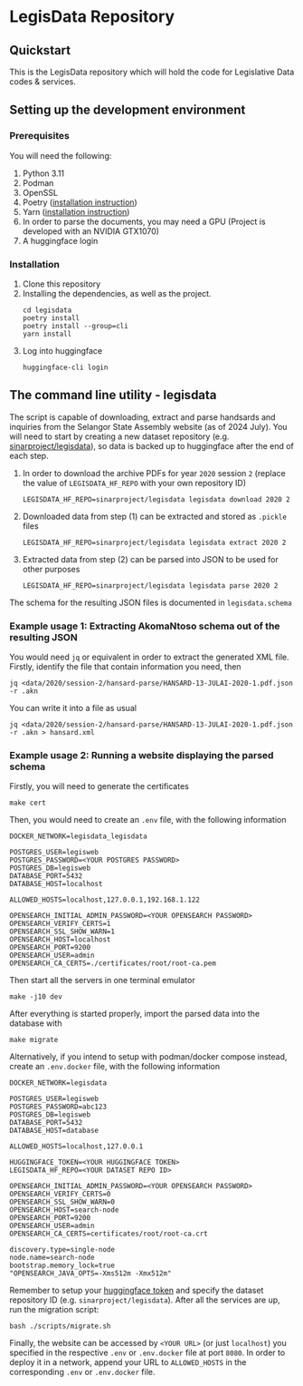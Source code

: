 # LegisData Repository

## Quickstart
This is the LegisData repository which will hold the code for Legislative Data codes & services.

## Setting up the development environment

### Prerequisites

You will need the following:

1. Python 3.11
1. Podman
1. OpenSSL
1. Poetry ([installation instruction](https://python-poetry.org/docs/))
1. Yarn ([installation instruction](https://yarnpkg.com/getting-started/install))
1. In order to parse the documents, you may need a GPU (Project is developed with an NVIDIA GTX1070)
1. A huggingface login

### Installation

1. Clone this repository
1. Installing the dependencies, as well as the project.
    ```
    cd legisdata
    poetry install
    poetry install --group=cli
    yarn install
    ```
1. Log into huggingface
    ```
    huggingface-cli login
    ```

## The command line utility - legisdata

The script is capable of downloading, extract and parse handsards and inquiries from the Selangor State Assembly website (as of 2024 July). You will need to start by creating a new dataset repository (e.g. [sinarproject/legisdata](https://huggingface.co/datasets/sinarproject/legisdata)), so data is backed up to huggingface after the end of each step.

1. In order to download the archive PDFs for year `2020` session `2` (replace the value of `LEGISDATA_HF_REPO` with your own repository ID)
    ```
    LEGISDATA_HF_REPO=sinarproject/legisdata legisdata download 2020 2
    ```
1. Downloaded data from step (1) can be extracted and stored as `.pickle` files
    ```
    LEGISDATA_HF_REPO=sinarproject/legisdata legisdata extract 2020 2
    ```
1. Extracted data from step (2) can be parsed into JSON to be used for other purposes
    ```
    LEGISDATA_HF_REPO=sinarproject/legisdata legisdata parse 2020 2
    ```

The schema for the resulting JSON files is documented in `legisdata.schema`

### Example usage 1: Extracting AkomaNtoso schema out of the resulting JSON

You would need `jq` or equivalent in order to extract the generated XML file. Firstly, identify the file that contain information you need, then

```
jq <data/2020/session-2/hansard-parse/HANSARD-13-JULAI-2020-1.pdf.json -r .akn
```

You can write it into a file as usual

```
jq <data/2020/session-2/hansard-parse/HANSARD-13-JULAI-2020-1.pdf.json -r .akn > hansard.xml
```

### Example usage 2: Running a website displaying the parsed schema

Firstly, you will need to generate the certificates

```
make cert
```

Then, you would need to create an `.env` file, with the following information

```
DOCKER_NETWORK=legisdata_legisdata

POSTGRES_USER=legisweb
POSTGRES_PASSWORD=<YOUR POSTGRES PASSWORD>
POSTGRES_DB=legisweb
DATABASE_PORT=5432
DATABASE_HOST=localhost

ALLOWED_HOSTS=localhost,127.0.0.1,192.168.1.122

OPENSEARCH_INITIAL_ADMIN_PASSWORD=<YOUR OPENSEARCH PASSWORD>
OPENSEARCH_VERIFY_CERTS=1
OPENSEARCH_SSL_SHOW_WARN=1
OPENSEARCH_HOST=localhost
OPENSEARCH_PORT=9200
OPENSEARCH_USER=admin
OPENSEARCH_CA_CERTS=./certificates/root/root-ca.pem
```

Then start all the servers in one terminal emulator

```
make -j10 dev
```

After everything is started properly, import the parsed data into the database with
```
make migrate
```

Alternatively, if you intend to setup with podman/docker compose instead, create an `.env.docker` file, with the following information

```
DOCKER_NETWORK=legisdata

POSTGRES_USER=legisweb
POSTGRES_PASSWORD=abc123
POSTGRES_DB=legisweb
DATABASE_PORT=5432
DATABASE_HOST=database

ALLOWED_HOSTS=localhost,127.0.0.1

HUGGINGFACE_TOKEN=<YOUR HUGGINGFACE TOKEN>
LEGISDATA_HF_REPO=<YOUR DATASET REPO ID>

OPENSEARCH_INITIAL_ADMIN_PASSWORD=<YOUR OPENSEARCH PASSWORD>
OPENSEARCH_VERIFY_CERTS=0
OPENSEARCH_SSL_SHOW_WARN=0
OPENSEARCH_HOST=search-node
OPENSEARCH_PORT=9200
OPENSEARCH_USER=admin
OPENSEARCH_CA_CERTS=certificates/root/root-ca.crt

discovery.type=single-node
node.name=search-node
bootstrap.memory_lock=true
"OPENSEARCH_JAVA_OPTS=-Xms512m -Xmx512m"
```

Remember to setup your [huggingface token](https://huggingface.co/docs/transformers.js/en/guides/private) and specify the dataset repository ID (e.g. `sinarproject/legisdata`). After all the services are up, run the migration script:

```
bash ./scripts/migrate.sh
```

Finally, the website can be accessed by `<YOUR URL>` (or just `localhost`) you specified in the respective `.env` or `.env.docker` file at port `8080`. In order to deploy it in a network, append your URL to `ALLOWED_HOSTS` in the corresponding `.env` or `.env.docker` file.